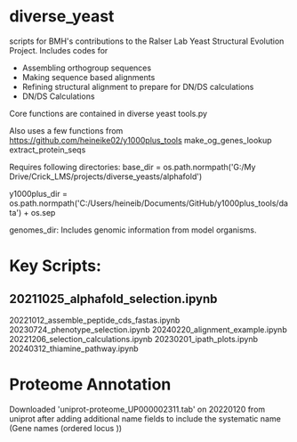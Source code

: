# diverse_yeast
 scripts for BMH's contributions to the Ralser Lab Yeast Structural Evolution Project.  Includes codes for 
   - Assembling orthogroup sequences
   - Making sequence based alignments
   - Refining structural alignment to prepare for DN/DS calculations
   - DN/DS Calculations

Core functions are contained in diverse yeast tools.py

Also uses a few functions from https://github.com/heineike02/y1000plus_tools
  make_og_genes_lookup
  extract_protein_seqs

Requires following directories: 
base_dir = os.path.normpath('G:/My Drive/Crick_LMS/projects/diverse_yeasts/alphafold')

y1000plus_dir = os.path.normpath('C:/Users/heineib/Documents/GitHub/y1000plus_tools/data') + os.sep

genomes_dir:  Includes genomic information from model organisms. 



# Key Scripts: 

## 20211025_alphafold_selection.ipynb
20221012_assemble_peptide_cds_fastas.ipynb
20230724_phenotype_selection.ipynb
20240220_alignment_example.ipynb
20221206_selection_calculations.ipynb
20230201_ipath_plots.ipynb
20240312_thiamine_pathway.ipynb



# Proteome Annotation

Downloaded 'uniprot-proteome_UP000002311.tab' on 20220120 from uniprot after adding additional name fields to include the systematic name (Gene names  (ordered locus ))

